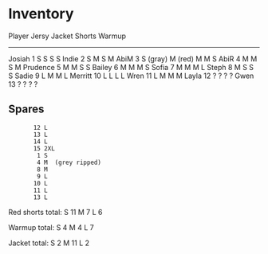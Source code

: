 # Inventory

Player     Jersy              Jacket    Shorts    Warmup
------     -----              ------    ------    ------
Josiah      1 S                  S         S         S
Indie       2 S                  M         S         M
AbiM        3 S (gray) M (red)   M         M         S
AbiR        4 M                  M         S         M
Prudence    5 M                  M         S         S
Bailey      6 M                  M         M         S
Sofia       7 M                  M         M         L
Steph       8 M                  S         S         S
Sadie       9 L                  M         M         L
Merritt    10 L                  L         L         L
Wren       11 L                  M         M         M
Layla      12 ?                  ?         ?         ?
Gwen       13 ?                  ?         ?         ?







Spares
------
           12 L
           13 L
           14 L
           15 2XL
            1 S
            4 M  (grey ripped)
            8 M
            9 L
           10 L
           11 L
           13 L


Red shorts total:
  S 11
  M  7
  L  6

Warmup total:
  S 4
  M 4
  L 7

Jacket total:
  S  2
  M 11
  L  2





